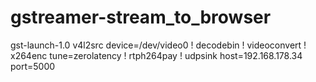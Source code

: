 # gstreamer-stream_to_browser

 gst-launch-1.0 v4l2src device=/dev/video0 ! decodebin ! videoconvert ! x264enc tune=zerolatency ! rtph264pay ! udpsink host=192.168.178.34 port=5000
